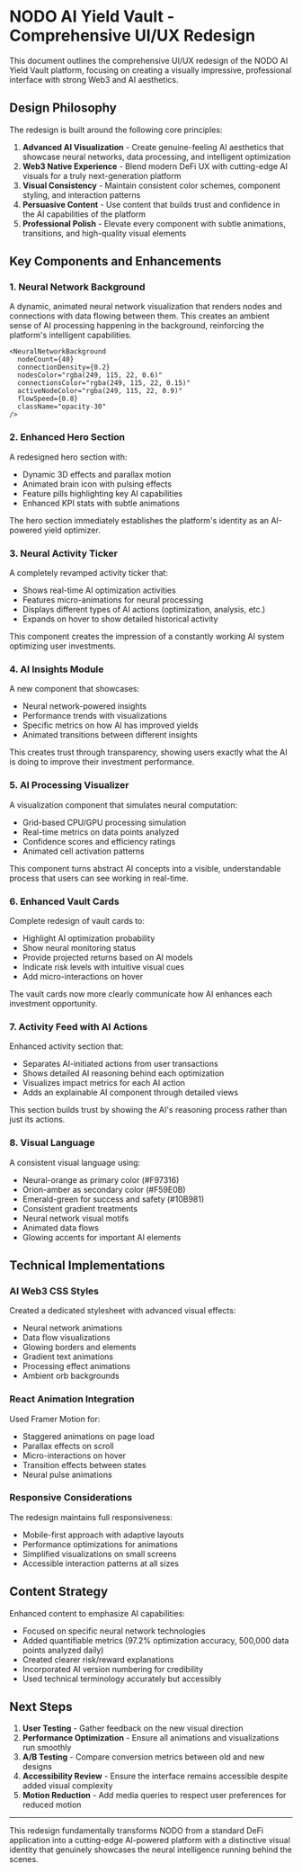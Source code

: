 # NODO AI Yield Vault - Comprehensive UI/UX Redesign

This document outlines the comprehensive UI/UX redesign of the NODO AI Yield Vault platform, focusing on creating a visually impressive, professional interface with strong Web3 and AI aesthetics.

## Design Philosophy

The redesign is built around the following core principles:

1. **Advanced AI Visualization** - Create genuine-feeling AI aesthetics that showcase neural networks, data processing, and intelligent optimization
2. **Web3 Native Experience** - Blend modern DeFi UX with cutting-edge AI visuals for a truly next-generation platform
3. **Visual Consistency** - Maintain consistent color schemes, component styling, and interaction patterns
4. **Persuasive Content** - Use content that builds trust and confidence in the AI capabilities of the platform
5. **Professional Polish** - Elevate every component with subtle animations, transitions, and high-quality visual elements

## Key Components and Enhancements

### 1. Neural Network Background

A dynamic, animated neural network visualization that renders nodes and connections with data flowing between them. This creates an ambient sense of AI processing happening in the background, reinforcing the platform's intelligent capabilities.

```tsx
<NeuralNetworkBackground
  nodeCount={40}
  connectionDensity={0.2}
  nodesColor="rgba(249, 115, 22, 0.6)"
  connectionsColor="rgba(249, 115, 22, 0.15)"
  activeNodeColor="rgba(249, 115, 22, 0.9)"
  flowSpeed={0.8}
  className="opacity-30"
/>
```

### 2. Enhanced Hero Section

A redesigned hero section with:
- Dynamic 3D effects and parallax motion
- Animated brain icon with pulsing effects
- Feature pills highlighting key AI capabilities
- Enhanced KPI stats with subtle animations

The hero section immediately establishes the platform's identity as an AI-powered yield optimizer.

### 3. Neural Activity Ticker

A completely revamped activity ticker that:
- Shows real-time AI optimization activities
- Features micro-animations for neural processing
- Displays different types of AI actions (optimization, analysis, etc.)
- Expands on hover to show detailed historical activity

This component creates the impression of a constantly working AI system optimizing user investments.

### 4. AI Insights Module

A new component that showcases:
- Neural network-powered insights
- Performance trends with visualizations
- Specific metrics on how AI has improved yields
- Animated transitions between different insights

This creates trust through transparency, showing users exactly what the AI is doing to improve their investment performance.

### 5. AI Processing Visualizer

A visualization component that simulates neural computation:
- Grid-based CPU/GPU processing simulation
- Real-time metrics on data points analyzed
- Confidence scores and efficiency ratings
- Animated cell activation patterns

This component turns abstract AI concepts into a visible, understandable process that users can see working in real-time.

### 6. Enhanced Vault Cards

Complete redesign of vault cards to:
- Highlight AI optimization probability
- Show neural monitoring status
- Provide projected returns based on AI models
- Indicate risk levels with intuitive visual cues
- Add micro-interactions on hover

The vault cards now more clearly communicate how AI enhances each investment opportunity.

### 7. Activity Feed with AI Actions

Enhanced activity section that:
- Separates AI-initiated actions from user transactions
- Shows detailed AI reasoning behind each optimization
- Visualizes impact metrics for each AI action
- Adds an explainable AI component through detailed views

This section builds trust by showing the AI's reasoning process rather than just its actions.

### 8. Visual Language

A consistent visual language using:
- Neural-orange as primary color (#F97316)
- Orion-amber as secondary color (#F59E0B)
- Emerald-green for success and safety (#10B981)
- Consistent gradient treatments
- Neural network visual motifs
- Animated data flows
- Glowing accents for important AI elements

## Technical Implementations

### AI Web3 CSS Styles

Created a dedicated stylesheet with advanced visual effects:
- Neural network animations
- Data flow visualizations
- Glowing borders and elements
- Gradient text animations
- Processing effect animations
- Ambient orb backgrounds

### React Animation Integration

Used Framer Motion for:
- Staggered animations on page load
- Parallax effects on scroll
- Micro-interactions on hover
- Transition effects between states
- Neural pulse animations

### Responsive Considerations

The redesign maintains full responsiveness:
- Mobile-first approach with adaptive layouts
- Performance optimizations for animations
- Simplified visualizations on small screens
- Accessible interaction patterns at all sizes

## Content Strategy

Enhanced content to emphasize AI capabilities:
- Focused on specific neural network technologies
- Added quantifiable metrics (97.2% optimization accuracy, 500,000 data points analyzed daily)
- Created clearer risk/reward explanations
- Incorporated AI version numbering for credibility
- Used technical terminology accurately but accessibly

## Next Steps

1. **User Testing** - Gather feedback on the new visual direction
2. **Performance Optimization** - Ensure all animations and visualizations run smoothly
3. **A/B Testing** - Compare conversion metrics between old and new designs
4. **Accessibility Review** - Ensure the interface remains accessible despite added visual complexity
5. **Motion Reduction** - Add media queries to respect user preferences for reduced motion

---

This redesign fundamentally transforms NODO from a standard DeFi application into a cutting-edge AI-powered platform with a distinctive visual identity that genuinely showcases the neural intelligence running behind the scenes.
